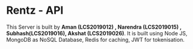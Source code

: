 # Rentz - API
This Server is built by **Aman (LCS2019012) , Narendra (LCS2019015) , Subhash(LCS2019016), Akshat (LCS2019026)**. It is built using Node JS, MongoDB as NoSQL Database, Redis for caching, JWT for tokenisation.